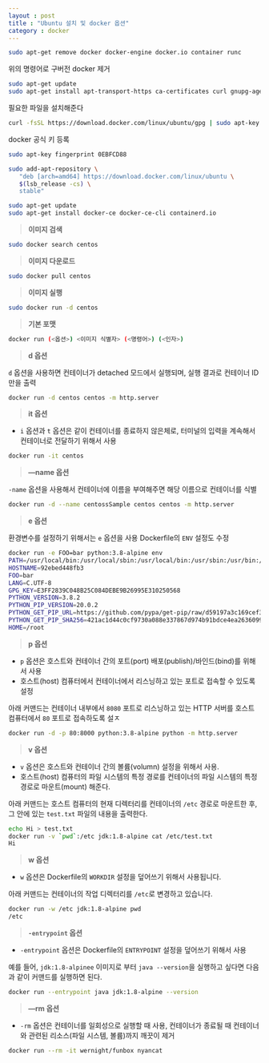 ```yaml
---
layout : post
title : "Ubuntu 설치 및 docker 옵션"
category : docker
---
```


```bash
sudo apt-get remove docker docker-engine docker.io container runc
```

위의 명령어로 구버전 docker 제거

```bash
sudo apt-get update
sudo apt-get install apt-transport-https ca-certificates curl gnupg-agent software-properties-common
```

필요한 파일을 설치해준다

```bash
curl -fsSL https://download.docker.com/linux/ubuntu/gpg | sudo apt-key add -
```

docker 공식 키 등록

```bash
sudo apt-key fingerprint 0EBFCD88
```

```bash
sudo add-apt-repository \
   "deb [arch=amd64] https://download.docker.com/linux/ubuntu \
   $(lsb_release -cs) \
   stable"
```

```bash
sudo apt-get update
sudo apt-get install docker-ce docker-ce-cli containerd.io
```

> **이미지 검색**
>

```bash
sudo docker search centos
```

> **이미지 다운로드**
>

```bash
sudo docker pull centos
```

> **이미지 실행**
>

```bash
sudo docker run -d centos
```

> **기본 포맷**
>

```bash
docker run (<옵션>) <이미지 식별자> (<명령어>) (<인자>)
```

> **d 옵션**
>

`d` 옵션을 사용하면 컨테이너가 detached 모드에서 실행되며, 실행 결과로 컨테이너 ID만을 출력

```bash
docker run -d centos centos -m http.server
```

> **it 옵션**
>
- `i` 옵션과 `t` 옵션은 같이 컨테이너를 종료하지 않은체로, 터미널의 입력을 계속해서 컨테이너로 전달하기 위해서 사용

```bash
docker run -it centos
```

> **—name 옵션**
>

`-name` 옵션을 사용해서 컨테이너에 이름을 부여해주면 해당 이름으로 컨테이너를 식별

```bash
docker run -d --name centossSample centos centos -m http.server
```

> **e 옵션**
>

환경변수를 설정하기 위해서는 `e` 옵션을 사용
Dockerfile의 `ENV` 설정도 수정

```bash
docker run -e FOO=bar python:3.8-alpine env
PATH=/usr/local/bin:/usr/local/sbin:/usr/local/bin:/usr/sbin:/usr/bin:/sbin:/bin
HOSTNAME=92ebed448fb3
FOO=bar
LANG=C.UTF-8
GPG_KEY=E3FF2839C048B25C084DEBE9B26995E310250568
PYTHON_VERSION=3.8.2
PYTHON_PIP_VERSION=20.0.2
PYTHON_GET_PIP_URL=https://github.com/pypa/get-pip/raw/d59197a3c169cef378a22428a3fa99d33e080a5d/get-pip.py
PYTHON_GET_PIP_SHA256=421ac1d44c0cf9730a088e337867d974b91bdce4ea2636099275071878cc189e
HOME=/root
```

> **p 옵션**
>
- `p` 옵션은 호스트와 컨테이너 간의 포트(port) 배포(publish)/바인드(bind)를 위해서 사용
- 호스트(host) 컴퓨터에서 컨테이너에서 리스닝하고 있는 포트로 접속할 수 있도록 설정

아래 커맨드는 컨테이너 내부에서 `8080` 포트로 리스닝하고 있는 HTTP 서버를 호스트 컴퓨터에서 `80` 포트로 접속하도록 설ㅈ

```bash
docker run -d -p 80:8000 python:3.8-alpine python -m http.server
```

> **v 옵션**
>
- `v` 옵션은 호스트와 컨테이너 간의 볼륨(volumn) 설정을 위해서 사용.
- 호스트(host) 컴퓨터의 파일 시스템의 특정 경로를 컨테이너의 파일 시스템의 특정 경로로 마운트(mount) 해준다.

아래 커맨드는 호스트 컴퓨터의 현재 디렉터리를 컨테이너의 `/etc` 경로로 마운트한 후, 그 안에 있는 `test.txt` 파일의 내용을 출력한다.

```bash
echo Hi > test.txt
docker run -v `pwd`:/etc jdk:1.8-alpine cat /etc/test.txt
Hi
```

> **w 옵션**
>
- `w` 옵션은 Dockerfile의 `WORKDIR` 설정을 덮어쓰기 위해서 사용됩니다.

아래 커맨드는 컨테이너의 작업 디렉터리를 `/etc`로 변경하고 있습니다.

```bash
docker run -w /etc jdk:1.8-alpine pwd
/etc
```

> **`-entrypoint` 옵션**
>
- `-entrypoint` 옵션은 Dockerfile의 `ENTRYPOINT` 설정을 덮어쓰기 위해서 사용

예를 들어, `jdk:1.8-alpinee` 이미지로 부터 `java --version`을 실행하고 싶다면 다음과 같이 커맨드를 실행하면 된다.

```bash
docker run --entrypoint java jdk:1.8-alpine --version
```

> **—rm 옵션**
>
- `-rm` 옵션은 컨테이너를 일회성으로 실행할 때 사용, 컨테이너가 종료될 때 컨테이너와 관련된 리소스(파일 시스템, 볼륨)까지 깨끗이 제거

```bash
docker run --rm -it wernight/funbox nyancat
```
